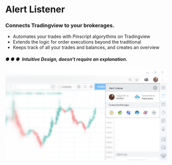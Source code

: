 # Alert Listener
### Connects Tradingview to your brokerages.
* Automates your trades with Pinscript algorythms on Tradingview
* Extends the logic for order executions beyond the traditional
* Keeps track of all your trades and balances, and creates an overview

##### ● ● ●   Intuitive Design, doesn't require an explanation.
![PREVIEW](https://raw.githubusercontent.com/PineWiki/Alert-Listener/master/AlertListener_preview.jpg)

